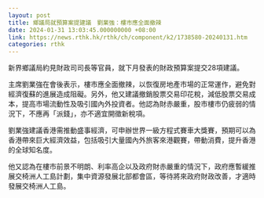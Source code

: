 ```yaml
---
layout: post
title: 鄉議局就預算案提建議　劉業強：樓市應全面撤辣
date: 2024-01-31 13:03:45.000000000 +08:00
link: https://news.rthk.hk/rthk/ch/component/k2/1738580-20240131.htm
categories: rthk
---
```


新界鄉議局約見財政司司長等官員，就下月發表的財政預算案提交28項建議。

主席劉業強在會後表示，樓市應全面撤辣，以恢復房地產市場的正常運作，避免對經濟復蘇的進展造成阻礙。另外，他又建議撤銷股票交易印花稅，減低股票交易成本，提高市場流動性及吸引國內外投資者。他認為財赤嚴重，股市樓市仍疲弱的情況下，不應再「派錢」，亦不適宜開徵新稅項。

劉業強建議香港需推動盛事經濟，可申辦世界一級方程式賽車大獎賽，預期可以為香港帶來巨大經濟效益，包括吸引大量國內外旅客來港觀賽，帶動消費，提升香港的全球知名度。

他又認為在樓市前景不明朗、利率高企以及政府財赤嚴重的情況下，政府應暫緩推展交椅洲人工島計劃，集中資源發展北部都會區，等待將來政府財政改善，才適時發展交椅洲人工島。
